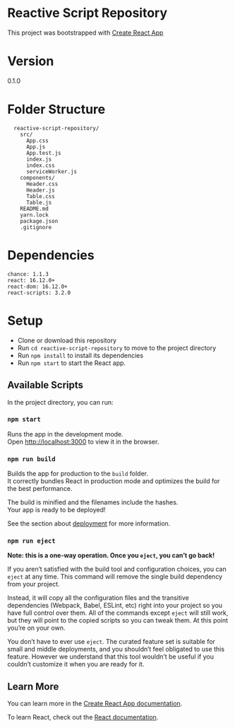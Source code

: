 # Reactive Script Repository

This project was bootstrapped with [Create React App](https://github.com/facebook/create-react-app)

# Version
0.1.0

# Folder Structure

```
  reactive-script-repository/
    src/
      App.css
      App.js
      App.test.js
      index.js
      index.css
      serviceWorker.js
    components/
      Header.css
      Header.js
      Table.css
      Table.js
    README.md
    yarn.lock
    package.json
    .gitignore
```
# Dependencies
    chance: 1.1.3
    react: 16.12.0+
    react-dom: 16.12.0+
    react-scripts: 3.2.0

# Setup

- Clone or download this repository
- Run `cd reactive-script-repository` to move to the project directory
- Run `npm install` to install its dependencies
- Run `npm start` to start the React app.

## Available Scripts

In the project directory, you can run:

### `npm start`

Runs the app in the development mode.<br>
Open [http://localhost:3000](http://localhost:3000) to view it in the browser.

### `npm run build`

Builds the app for production to the `build` folder.<br>
It correctly bundles React in production mode and optimizes the build for the best performance.

The build is minified and the filenames include the hashes.<br>
Your app is ready to be deployed!

See the section about [deployment](https://facebook.github.io/create-react-app/docs/deployment) for more information.

### `npm run eject`

**Note: this is a one-way operation. Once you `eject`, you can’t go back!**

If you aren’t satisfied with the build tool and configuration choices, you can `eject` at any time. This command will remove the single build dependency from your project.

Instead, it will copy all the configuration files and the transitive dependencies (Webpack, Babel, ESLint, etc) right into your project so you have full control over them. All of the commands except `eject` will still work, but they will point to the copied scripts so you can tweak them. At this point you’re on your own.

You don’t have to ever use `eject`. The curated feature set is suitable for small and middle deployments, and you shouldn’t feel obligated to use this feature. However we understand that this tool wouldn’t be useful if you couldn’t customize it when you are ready for it.

## Learn More

You can learn more in the [Create React App documentation](https://facebook.github.io/create-react-app/docs/getting-started).

To learn React, check out the [React documentation](https://reactjs.org/).
